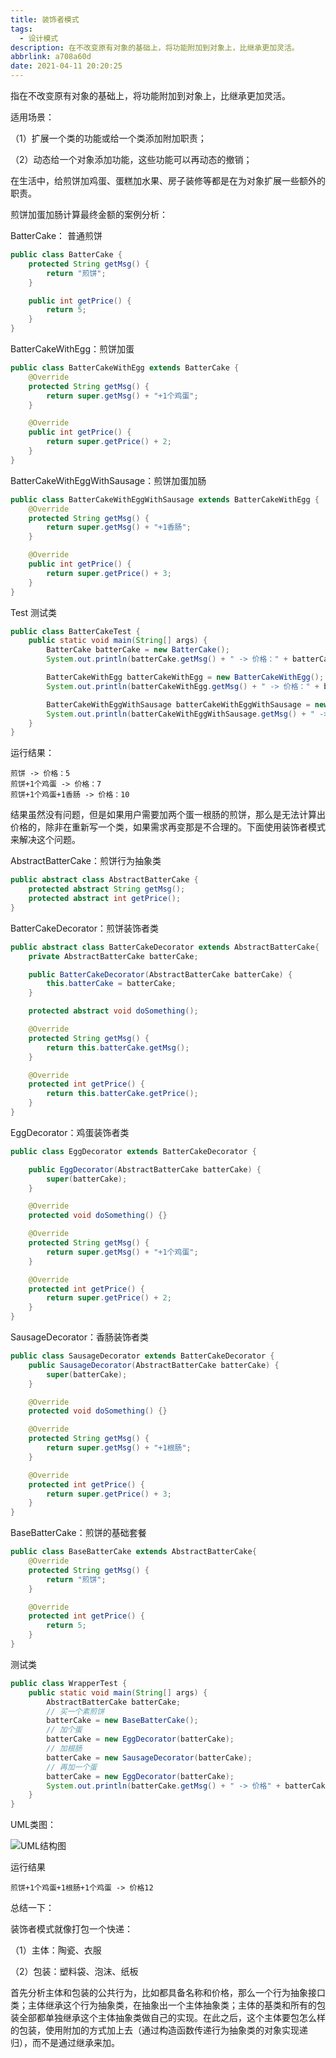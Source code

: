 ```yaml
---
title: 装饰者模式
tags:
  - 设计模式
description: 在不改变原有对象的基础上，将功能附加到对象上，比继承更加灵活。
abbrlink: a708a60d
date: 2021-04-11 20:20:25
---
```


指在不改变原有对象的基础上，将功能附加到对象上，比继承更加灵活。

适用场景：

（1）扩展一个类的功能或给一个类添加附加职责；

（2）动态给一个对象添加功能，这些功能可以再动态的撤销；

在生活中，给煎饼加鸡蛋、蛋糕加水果、房子装修等都是在为对象扩展一些额外的职责。

煎饼加蛋加肠计算最终金额的案例分析：

BatterCake： 普通煎饼

```java
public class BatterCake {
    protected String getMsg() {
        return "煎饼";
    }

    public int getPrice() {
        return 5;
    }
}
```

BatterCakeWithEgg：煎饼加蛋

```java
public class BatterCakeWithEgg extends BatterCake {
    @Override
    protected String getMsg() {
        return super.getMsg() + "+1个鸡蛋";
    }

    @Override
    public int getPrice() {
        return super.getPrice() + 2;
    }
}
```

BatterCakeWithEggWithSausage：煎饼加蛋加肠

```java
public class BatterCakeWithEggWithSausage extends BatterCakeWithEgg {
    @Override
    protected String getMsg() {
        return super.getMsg() + "+1香肠";
    }

    @Override
    public int getPrice() {
        return super.getPrice() + 3;
    }
}
```

Test 测试类

```java
public class BatterCakeTest {
    public static void main(String[] args) {
        BatterCake batterCake = new BatterCake();
        System.out.println(batterCake.getMsg() + " -> 价格：" + batterCake.getPrice());

        BatterCakeWithEgg batterCakeWithEgg = new BatterCakeWithEgg();
        System.out.println(batterCakeWithEgg.getMsg() + " -> 价格：" + batterCakeWithEgg.getPrice());

        BatterCakeWithEggWithSausage batterCakeWithEggWithSausage = new BatterCakeWithEggWithSausage();
        System.out.println(batterCakeWithEggWithSausage.getMsg() + " -> 价格：" + batterCakeWithEggWithSausage.getPrice());
    }
}
```

运行结果：

```
煎饼 -> 价格：5
煎饼+1个鸡蛋 -> 价格：7
煎饼+1个鸡蛋+1香肠 -> 价格：10
```

​		结果虽然没有问题，但是如果用户需要加两个蛋一根肠的煎饼，那么是无法计算出价格的，除非在重新写一个类，如果需求再变那是不合理的。下面使用装饰者模式来解决这个问题。

AbstractBatterCake：煎饼行为抽象类

```java
public abstract class AbstractBatterCake {
    protected abstract String getMsg();
    protected abstract int getPrice();
}
```

BatterCakeDecorator：煎饼装饰者类

```java
public abstract class BatterCakeDecorator extends AbstractBatterCake{
    private AbstractBatterCake batterCake;

    public BatterCakeDecorator(AbstractBatterCake batterCake) {
        this.batterCake = batterCake;
    }

    protected abstract void doSomething();

    @Override
    protected String getMsg() {
        return this.batterCake.getMsg();
    }

    @Override
    protected int getPrice() {
        return this.batterCake.getPrice();
    }
}
```

EggDecorator：鸡蛋装饰者类

```java
public class EggDecorator extends BatterCakeDecorator {

    public EggDecorator(AbstractBatterCake batterCake) {
        super(batterCake);
    }

    @Override
    protected void doSomething() {}

    @Override
    protected String getMsg() {
        return super.getMsg() + "+1个鸡蛋";
    }

    @Override
    protected int getPrice() {
        return super.getPrice() + 2;
    }
}
```

SausageDecorator：香肠装饰者类

```java
public class SausageDecorator extends BatterCakeDecorator {
    public SausageDecorator(AbstractBatterCake batterCake) {
        super(batterCake);
    }

    @Override
    protected void doSomething() {}

    @Override
    protected String getMsg() {
        return super.getMsg() + "+1根肠";
    }

    @Override
    protected int getPrice() {
        return super.getPrice() + 3;
    }
}
```

BaseBatterCake：煎饼的基础套餐

```java
public class BaseBatterCake extends AbstractBatterCake{
    @Override
    protected String getMsg() {
        return "煎饼";
    }

    @Override
    protected int getPrice() {
        return 5;
    }
}
```

测试类

```java
public class WrapperTest {
    public static void main(String[] args) {
        AbstractBatterCake batterCake;
        // 买一个素煎饼
        batterCake = new BaseBatterCake();
        // 加个蛋
        batterCake = new EggDecorator(batterCake);
        // 加根肠
        batterCake = new SausageDecorator(batterCake);
        // 再加一个蛋
        batterCake = new EggDecorator(batterCake);
        System.out.println(batterCake.getMsg() + " -> 价格" + batterCake.getPrice());
    }
}
```

UML类图：

![UML结构图](DESIGN-Decorator/wrapper_1.png)

运行结果

```
煎饼+1个鸡蛋+1根肠+1个鸡蛋 -> 价格12
```

总结一下：

装饰者模式就像打包一个快递：

（1）主体：陶瓷、衣服

（2）包装：塑料袋、泡沫、纸板

首先分析主体和包装的公共行为，比如都具备名称和价格，那么一个行为抽象接口类；主体继承这个行为抽象类，在抽象出一个主体抽象类；主体的基类和所有的包装全部都单独继承这个主体抽象类做自己的实现。在此之后，这个主体要包怎么样的包装，使用附加的方式加上去（通过构造函数传递行为抽象类的对象实现递归），而不是通过继承来加。

